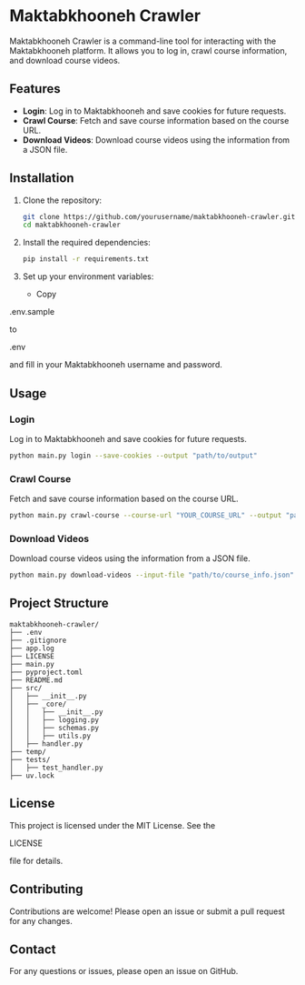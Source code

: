 # Maktabkhooneh Crawler

Maktabkhooneh Crawler is a command-line tool for interacting with the Maktabkhooneh platform. It allows you to log in, crawl course information, and download course videos.

## Features

- **Login**: Log in to Maktabkhooneh and save cookies for future requests.
- **Crawl Course**: Fetch and save course information based on the course URL.
- **Download Videos**: Download course videos using the information from a JSON file.

## Installation

1. Clone the repository:
    ```sh
    git clone https://github.com/yourusername/maktabkhooneh-crawler.git
    cd maktabkhooneh-crawler
    ```

2. Install the required dependencies:
    ```sh
    pip install -r requirements.txt
    ```

3. Set up your environment variables:
    - Copy

.env.sample

 to

.env

 and fill in your Maktabkhooneh username and password.

## Usage

### Login

Log in to Maktabkhooneh and save cookies for future requests.

```sh
python main.py login --save-cookies --output "path/to/output"
```

### Crawl Course

Fetch and save course information based on the course URL.

```sh
python main.py crawl-course --course-url "YOUR_COURSE_URL" --output "path/to/output"
```

### Download Videos

Download course videos using the information from a JSON file.

```sh
python main.py download-videos --input-file "path/to/course_info.json" --max-threads 5 --output "path/to/output"
```

## Project Structure

```
maktabkhooneh-crawler/
├── .env
├── .gitignore
├── app.log
├── LICENSE
├── main.py
├── pyproject.toml
├── README.md
├── src/
│   ├── __init__.py
│   ├── _core/
│   │   ├── __init__.py
│   │   ├── logging.py
│   │   ├── schemas.py
│   │   ├── utils.py
│   ├── handler.py
├── temp/
├── tests/
│   ├── test_handler.py
├── uv.lock
```

## License

This project is licensed under the MIT License. See the

LICENSE

 file for details.

## Contributing

Contributions are welcome! Please open an issue or submit a pull request for any changes.

## Contact

For any questions or issues, please open an issue on GitHub.
